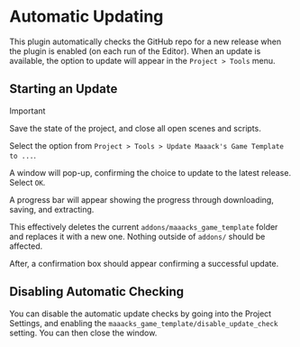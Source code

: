 # Automatic Updating

This plugin automatically checks the GitHub repo for a new release when the plugin is enabled (on each run of the Editor). When an update is available, the option to update will appear in the `Project > Tools` menu.

## Starting an Update

> [!IMPORTANT]  
> Save the state of the project, and close all open scenes and scripts.

Select the option from `Project > Tools > Update Maaack's Game Template to ...`.

A window will pop-up, confirming the choice to update to the latest release. Select `OK`.

A progress bar will appear showing the progress through downloading, saving, and extracting.

This effectively deletes the current `addons/maaacks_game_template` folder and replaces it with a new one. Nothing outside of `addons/` should be affected.

After, a confirmation box should appear confirming a successful update.

## Disabling Automatic Checking

You can disable the automatic update checks by going into the Project Settings, and enabling the `maaacks_game_template/disable_update_check` setting. You can then close the window.